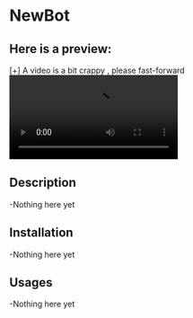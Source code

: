 # NewBot

## Here is a preview:
[+] A video is a bit crappy , please fast-forward
<video src="/Assets/Untitled video - Made with Clipchamp.mp4" controls></video>

## Description 
-Nothing here yet 

## Installation 
-Nothing here yet 
## Usages 
-Nothing here yet 
